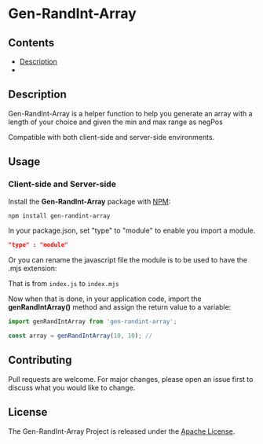 # Gen-RandInt-Array

## Contents

- [Description](#description)
- 

## Description

Gen-RandInt-Array is a helper function to help you generate an array with a length of your choice and given the min and max range as negPos

Compatible with both client-side and server-side environments.

## Usage

### Client-side and Server-side

Install the **Gen-RandInt-Array** package with [NPM](https://www.npmjs.org/):

```sh
npm install gen-randint-array
```

In your package.json, set "type" to "module" to enable you import a module.

```json
"type" : "module"
```

Or you can rename the javascript file the module is to be used to have the .mjs extension:

That is from `index.js` to `index.mjs`

Now when that is done, in your application code, import the **genRandIntArray()** method and assign the return value to a variable:

```js
import genRandIntArray from 'gen-randint-array';

const array = genRandIntArray(10, 10); //
```



## Contributing

Pull requests are welcome. For major changes, please open an issue first to discuss what you would like to change.

## License

The Gen-RandInt-Array Project is released under the [Apache License](http://www.apache.org/licenses/).

